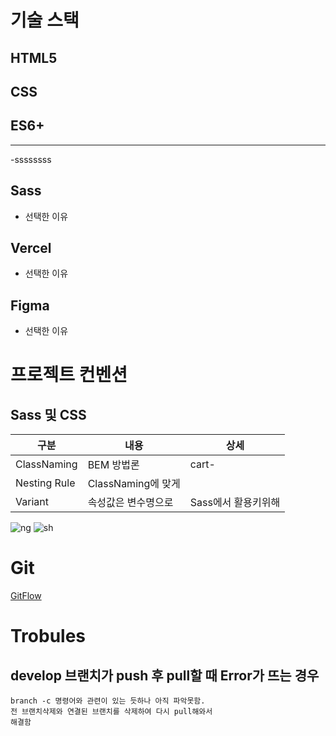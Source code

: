 # 기술 스택

## HTML5

## CSS

## ES6+

---

-ssssssss

## Sass

- 선택한 이유

## Vercel

- 선택한 이유


## Figma

- 선택한 이유

# 프로젝트 컨벤션
## Sass 및 CSS
|구분|내용|상세|
|---|---|---|
|ClassNaming|BEM 방법론|cart-|
|Nesting Rule|ClassNaming에 맞게|
|Variant|속성값은 변수명으로| Sass에서 활용키위해|

![ng](/documentation/imgs/readme/ng.png)
![sh](/documentation/imgs/readme/sshnaming.png)

# Git
[GitFlow ](https://github.com/rjsej12/woowahal/blob/develop/documentation/git.md)

# Trobules

## develop 브랜치가 push 후 pull할 때 Error가 뜨는 경우
    branch -c 명령어와 관련이 있는 듯하나 아직 파악못함.
    전 브랜치삭제와 연결된 브랜치를 삭제하여 다시 pull해와서
    해결함


